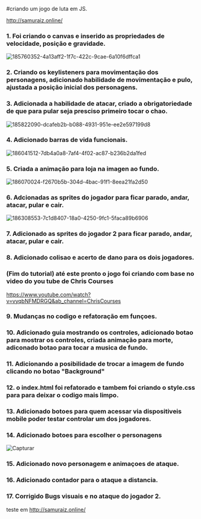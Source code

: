 #criando um jogo de luta em JS.

http://samuraiz.online/

### 1. Foi criando o canvas e inserido as propriedades de velocidade, posição e gravidade.


![185760352-4a13aff2-1f7c-422c-9cae-6a10f6dffca1](https://user-images.githubusercontent.com/88566095/187563661-ec921730-3481-46ae-8ae4-06996a6b1db8.png)

### 2. Criando os keylisteners para movimentação dos personagens, adicionado habilidade de movimentação e pulo, ajustada a posição inicial dos personagens.

### 3. Adicionada a habilidade de atacar, criado a obrigatoriedade de que para pular seja presciso primeiro tocar o chao.

![185822090-dcafeb2b-b088-4931-951e-ee2e597199d8](https://user-images.githubusercontent.com/88566095/187563805-07181437-288a-4532-a7fd-1bf8093c51fd.png)


### 4. Adicionado barras de vida funcionais.


![186041512-7db4a0a8-7af4-4f02-ac87-b236b2da1fed](https://user-images.githubusercontent.com/88566095/187563913-c37295f5-3ae2-4c40-a267-5edb0c7d52c3.png)


### 5. Criada a animação para loja na imagen ao fundo.


![186070024-f2670b5b-304d-4bac-91f1-8eea21fa2d50](https://user-images.githubusercontent.com/88566095/187563973-93fc0fe4-3d5f-4197-9584-fbf84caa9b7c.png)


### 6. Adcionadas as sprites do jogador para ficar parado, andar, atacar, pular e cair.


![186308553-7c1d8407-18a0-4250-9fc1-5faca89b6906](https://user-images.githubusercontent.com/88566095/187564057-aa96a1c2-0f28-4589-afd3-846d3b10fc7b.png)


### 7. Adicionado as sprites do jogador 2 para ficar parado, andar, atacar, pular e cair.


### 8. Adicionado colisao e acerto de dano para os dois jogadores.

###  (Fim do tutorial) até este pronto o jogo foi criando com base no video do you tube de Chris Courses
https://www.youtube.com/watch?v=vyqbNFMDRGQ&ab_channel=ChrisCourses


### 9. Mudanças no codigo e refatoração em funçoes.

### 10. Adicionado guia mostrando os controles, adicionado botao para mostrar os controles, criada animação para morte, adiconado botao para tocar a musica de fundo.

### 11. Adicionando a posibilidade de trocar a imagem de fundo clicando no botao "Background"

### 12. o index.html foi refatorado e tambem foi criando o style.css para para deixar o codigo mais limpo.

### 13. Adicionado botoes para quem acessar via dispositiveis mobile poder testar controlar um dos jogadores.

### 14. Adicionado botoes para escolher o personagens

![Capturar](https://user-images.githubusercontent.com/88566095/187564349-83ca81ad-a32a-4dbc-b3ca-1669b8e1f360.PNG)

### 15. Adicionado novo personagem e animaçoes de ataque.

### 16. Adicionado contador para o ataque a distancia.

### 17. Corrigido Bugs visuais e no ataque do jogador 2.



teste em http://samuraiz.online/




